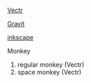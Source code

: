 [Vectr](https://vectr.com/)

[Gravit](https://www.designer.io/)

[inkscape](https://inkscape.org/)

Monkey
1. regular monkey (Vectr)
2. space monkey (Vectr)
